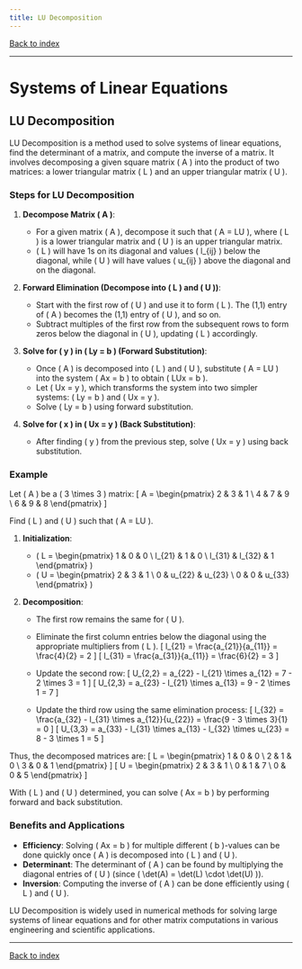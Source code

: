 ```yaml
---
title: LU Decomposition
---
```


[Back to index](index.html)

---
# Systems of Linear Equations
## LU Decomposition

LU Decomposition is a method used to solve systems of linear equations, find the determinant of a matrix, and compute the inverse of a matrix. It involves decomposing a given square matrix \( A \) into the product of two matrices: a lower triangular matrix \( L \) and an upper triangular matrix \( U \).

### Steps for LU Decomposition

1. **Decompose Matrix \( A \)**:
    - For a given matrix \( A \), decompose it such that \( A = LU \), where \( L \) is a lower triangular matrix and \( U \) is an upper triangular matrix.
    - \( L \) will have 1s on its diagonal and values \( l_{ij} \) below the diagonal, while \( U \) will have values \( u_{ij} \) above the diagonal and on the diagonal.

2. **Forward Elimination (Decompose into \( L \) and \( U \))**:
    - Start with the first row of \( U \) and use it to form \( L \). The (1,1) entry of \( A \) becomes the (1,1) entry of \( U \), and so on.
    - Subtract multiples of the first row from the subsequent rows to form zeros below the diagonal in \( U \), updating \( L \) accordingly.

3. **Solve for \( y \) in \( Ly = b \) (Forward Substitution)**:
    - Once \( A \) is decomposed into \( L \) and \( U \), substitute \( A = LU \) into the system \( Ax = b \) to obtain \( LUx = b \).
    - Let \( Ux = y \), which transforms the system into two simpler systems: \( Ly = b \) and \( Ux = y \).
    - Solve \( Ly = b \) using forward substitution.

4. **Solve for \( x \) in \( Ux = y \) (Back Substitution)**:
    - After finding \( y \) from the previous step, solve \( Ux = y \) using back substitution.

### Example

Let \( A \) be a \( 3 \times 3 \) matrix:
\[ A = \begin{pmatrix}
2 & 3 & 1 \\
4 & 7 & 9 \\
6 & 9 & 8
\end{pmatrix} \]

Find \( L \) and \( U \) such that \( A = LU \).

1. **Initialization**:
   - \( L = \begin{pmatrix}
1 & 0 & 0 \\
l_{21} & 1 & 0 \\
l_{31} & l_{32} & 1
  \end{pmatrix} \)
   - \( U = \begin{pmatrix}
2 & 3 & 1 \\
0 & u_{22} & u_{23} \\
0 & 0 & u_{33}
  \end{pmatrix} \)

2. **Decomposition**:
   - The first row remains the same for \( U \).
   - Eliminate the first column entries below the diagonal using the appropriate multipliers from \( L \).
    \[
    l_{21} = \frac{a_{21}}{a_{11}} = \frac{4}{2} = 2
    \]
    \[
    l_{31} = \frac{a_{31}}{a_{11}} = \frac{6}{2} = 3
    \]

   - Update the second row:
    \[
    U_{2,2} = a_{22} - l_{21} \times a_{12} = 7 - 2 \times 3 = 1
    \]
    \[
    U_{2,3} = a_{23} - l_{21} \times a_{13} = 9 - 2 \times 1 = 7
    \]

   - Update the third row using the same elimination process:
    \[
    l_{32} = \frac{a_{32} - l_{31} \times a_{12}}{u_{22}} = \frac{9 - 3 \times 3}{1} = 0
    \]
    \[
    U_{3,3} = a_{33} - l_{31} \times a_{13} - l_{32} \times u_{23} = 8 - 3 \times 1 = 5
    \]

Thus, the decomposed matrices are:
\[ L = \begin{pmatrix}
1 & 0 & 0 \\
2 & 1 & 0 \\
3 & 0 & 1
\end{pmatrix} \]
\[ U = \begin{pmatrix}
2 & 3 & 1 \\
0 & 1 & 7 \\
0 & 0 & 5
\end{pmatrix} \]

With \( L \) and \( U \) determined, you can solve \( Ax = b \) by performing forward and back substitution.

### Benefits and Applications

- **Efficiency**: Solving \( Ax = b \) for multiple different \( b \)-values can be done quickly once \( A \) is decomposed into \( L \) and \( U \).
- **Determinant**: The determinant of \( A \) can be found by multiplying the diagonal entries of \( U \) (since \( \det(A) = \det(L) \cdot \det(U) \)).
- **Inversion**: Computing the inverse of \( A \) can be done efficiently using \( L \) and \( U \).

LU Decomposition is widely used in numerical methods for solving large systems of linear equations and for other matrix computations in various engineering and scientific applications.

---
[Back to index](index.html)
